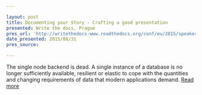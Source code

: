 ```yaml
---

layout: post
title: Documenting your Story - Crafting a good presentation
presented: Write the docs, Prague
pres_url: 'http://writethedocs-www.readthedocs.org/conf/eu/2015/speakers/'
date_presented: 2015/08/31
pres_source:

---
```


 The single node backend is dead. A single instance of a database is no longer sufficiently available, resilient or elastic to cope with the quantities and changing requirements of data that modern applications demand. [Read more](http://writethedocs-www.readthedocs.org/conf/eu/2015/speakers/)